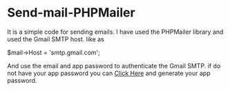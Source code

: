 # Send-mail-PHPMailer

It is a simple code for sending emails. I have used the PHPMailer library and used the Gmail SMTP host. like as 

$mail->Host = 'smtp.gmail.com';   
 
And use the email and app password to authenticate the Gmail SMTP. if do not have your app password you can <a href="https://support.google.com/mail/answer/185833?hl=en">Click Here</a> and generate your app password.
